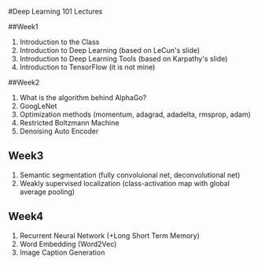 #Deep Learning 101 Lectures

##Week1 
1. Introduction to the Class
2. Introduction to Deep Learning (based on LeCun's slide)
3. Introduction to Deep Learning Tools (based on Karpathy's slide)
4. Introduction to TensorFlow (it is not mine)

##Week2
1. What is the algorithm behind AlphaGo?
2. GoogLeNet 
3. Optimization methods (momentum, adagrad, adadelta, rmsprop, adam)
4. Restricted Boltzmann Machine
5. Denoising Auto Encoder 

## Week3
1. Semantic segmentation (fully convoluional net, deconvolutional net)
2. Weakly supervised localization (class-activation map with global average pooling)

## Week4
1. Recurrent Neural Network (+Long Short Term Memory) 
2. Word Embedding (Word2Vec)
3. Image Caption Generation 
